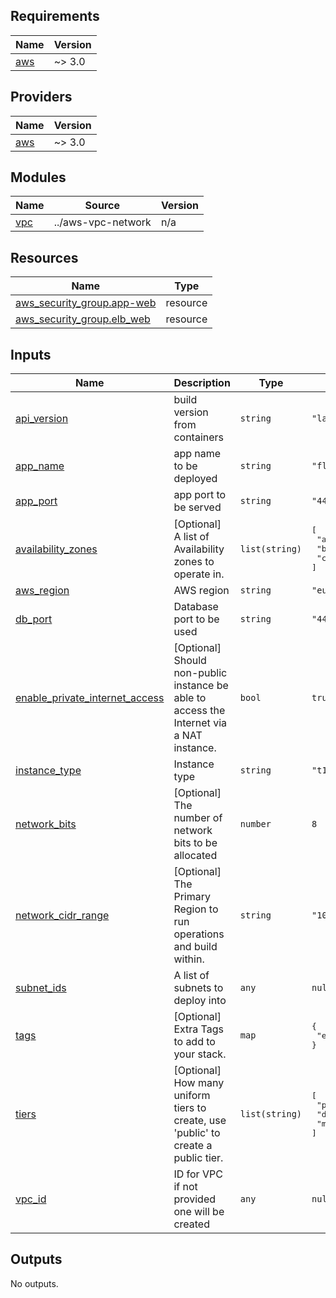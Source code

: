 ## Requirements

| Name | Version |
|------|---------|
| <a name="requirement_aws"></a> [aws](#requirement\_aws) | ~> 3.0 |

## Providers

| Name | Version |
|------|---------|
| <a name="provider_aws"></a> [aws](#provider\_aws) | ~> 3.0 |

## Modules

| Name | Source | Version |
|------|--------|---------|
| <a name="module_vpc"></a> [vpc](#module\_vpc) | ../aws-vpc-network | n/a |

## Resources

| Name | Type |
|------|------|
| [aws_security_group.app-web](https://registry.terraform.io/providers/hashicorp/aws/latest/docs/resources/security_group) | resource |
| [aws_security_group.elb_web](https://registry.terraform.io/providers/hashicorp/aws/latest/docs/resources/security_group) | resource |

## Inputs

| Name | Description | Type | Default | Required |
|------|-------------|------|---------|:--------:|
| <a name="input_api_version"></a> [api\_version](#input\_api\_version) | build version from containers | `string` | `"latest"` | no |
| <a name="input_app_name"></a> [app\_name](#input\_app\_name) | app name to be deployed | `string` | `"flask-api"` | no |
| <a name="input_app_port"></a> [app\_port](#input\_app\_port) | app port to be served | `string` | `"443"` | no |
| <a name="input_availability_zones"></a> [availability\_zones](#input\_availability\_zones) | [Optional] A list of Availability zones to operate in. | `list(string)` | <pre>[<br>  "a",<br>  "b",<br>  "c"<br>]</pre> | no |
| <a name="input_aws_region"></a> [aws\_region](#input\_aws\_region) | AWS region | `string` | `"eu-west-1"` | no |
| <a name="input_db_port"></a> [db\_port](#input\_db\_port) | Database port to be used | `string` | `"443"` | no |
| <a name="input_enable_private_internet_access"></a> [enable\_private\_internet\_access](#input\_enable\_private\_internet\_access) | [Optional] Should non-public instance be able to access the Internet via a NAT instance. | `bool` | `true` | no |
| <a name="input_instance_type"></a> [instance\_type](#input\_instance\_type) | Instance type | `string` | `"t1.micro"` | no |
| <a name="input_network_bits"></a> [network\_bits](#input\_network\_bits) | [Optional] The number of network bits to be allocated | `number` | `8` | no |
| <a name="input_network_cidr_range"></a> [network\_cidr\_range](#input\_network\_cidr\_range) | [Optional] The Primary Region to run operations and build within. | `string` | `"10.0.0.0/16"` | no |
| <a name="input_subnet_ids"></a> [subnet\_ids](#input\_subnet\_ids) | A list of subnets to deploy into | `any` | `null` | no |
| <a name="input_tags"></a> [tags](#input\_tags) | [Optional] Extra Tags to add to your stack. | `map` | <pre>{<br>  "enviroment": "alpha"<br>}</pre> | no |
| <a name="input_tiers"></a> [tiers](#input\_tiers) | [Optional] How many uniform tiers to create, use 'public' to create a public tier. | `list(string)` | <pre>[<br>  "public",<br>  "data",<br>  "mid"<br>]</pre> | no |
| <a name="input_vpc_id"></a> [vpc\_id](#input\_vpc\_id) | ID for VPC if not provided one will be created | `any` | `null` | no |

## Outputs

No outputs.
